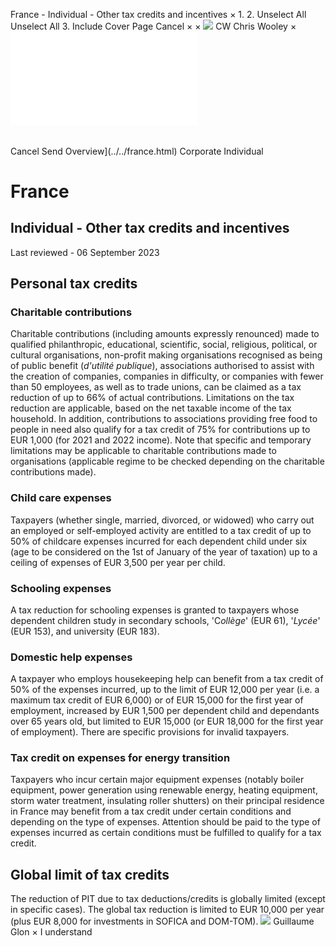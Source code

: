 France - Individual - Other tax credits and incentives
×
1.
2.
Unselect All
Unselect All
3.
Include Cover Page
Cancel
×
×
![](../../-/media/world-wide-tax-summaries/attachments/global---chris-wooley.ashx%3Frev=ac5e5f3223b34096b1afc2a6009c7320&revision=ac5e5f32-23b3-4096-b1af-c2a6009c7320&hash=859B7ADC84DC2CBEC9760E9E6EE7DE6D0A8BFCDF)
CW
Chris Wooley
×
![](other-tax-credits-and-incentives.html)
######
Cancel
Send
Overview](../../france.html)
Corporate
Individual
# France
## Individual - Other tax credits and incentives
Last reviewed - 06 September 2023
## Personal tax credits
### Charitable contributions
Charitable contributions (including amounts expressly renounced) made to qualified philanthropic, educational, scientific, social, religious, political, or cultural organisations, non-profit making organisations recognised as being of public benefit (*d'utilité publique*), associations authorised to assist with the creation of companies, companies in difficulty, or companies with fewer than 50 employees, as well as to trade unions, can be claimed as a tax reduction of up to 66% of actual contributions.
Limitations on the tax reduction are applicable, based on the net taxable income of the tax household.
In addition, contributions to associations providing free food to people in need also qualify for a tax credit of 75% for contributions up to EUR 1,000 (for 2021 and 2022 income).
Note that specific and temporary limitations may be applicable to charitable contributions made to organisations (applicable regime to be checked depending on the charitable contributions made).
### Child care expenses
Taxpayers (whether single, married, divorced, or widowed) who carry out an employed or self-employed activity are entitled to a tax credit of up to 50% of childcare expenses incurred for each dependent child under six (age to be considered on the 1st of January of the year of taxation) up to a ceiling of expenses of EUR 3,500 per year per child.
### Schooling expenses
A tax reduction for schooling expenses is granted to taxpayers whose dependent children study in secondary schools, 'C*ollège*' (EUR 61), '*Lycée*' (EUR 153), and university (EUR 183).
### Domestic help expenses
A taxpayer who employs housekeeping help can benefit from a tax credit of 50% of the expenses incurred, up to the limit of EUR 12,000 per year (i.e. a maximum tax credit of EUR 6,000) or of EUR 15,000 for the first year of employment, increased by EUR 1,500 per dependent child and dependants over 65 years old, but limited to EUR 15,000 (or EUR 18,000 for the first year of employment). There are specific provisions for invalid taxpayers.
### Tax credit on expenses for energy transition
Taxpayers who incur certain major equipment expenses (notably boiler equipment, power generation using renewable energy, heating equipment, storm water treatment, insulating roller shutters) on their principal residence in France may benefit from a tax credit under certain conditions and depending on the type of expenses.
Attention should be paid to the type of expenses incurred as certain conditions must be fulfilled to qualify for a tax credit.
## Global limit of tax credits
The reduction of PIT due to tax deductions/credits is globally limited (except in specific cases). The global tax reduction is limited to EUR 10,000 per year (plus EUR 8,000 for investments in SOFICA and DOM-TOM).
![](../../-/media/world-wide-tax-summaries/franceguillaume-glonfrance--guillaume-glonpng20210309124758951.ashx%3Frev=67006230ddb64b5ba2f4b559b530632c&revision=67006230-ddb6-4b5b-a2f4-b559b530632c&hash=F33C846DEC3DE290C3B300F51A01AF661A1254CE)
Guillaume Glon
×
I understand